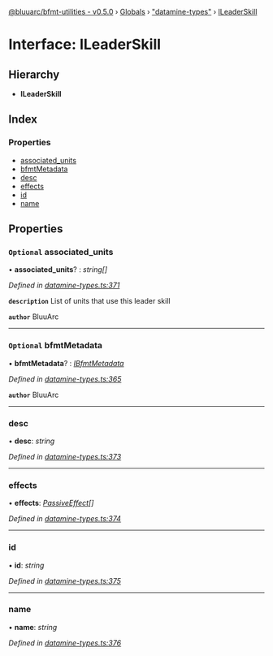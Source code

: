 [@bluuarc/bfmt-utilities - v0.5.0](../README.md) › [Globals](../globals.md) › ["datamine-types"](../modules/_datamine_types_.md) › [ILeaderSkill](_datamine_types_.ileaderskill.md)

# Interface: ILeaderSkill

## Hierarchy

* **ILeaderSkill**

## Index

### Properties

* [associated_units](_datamine_types_.ileaderskill.md#optional-associated_units)
* [bfmtMetadata](_datamine_types_.ileaderskill.md#optional-bfmtmetadata)
* [desc](_datamine_types_.ileaderskill.md#desc)
* [effects](_datamine_types_.ileaderskill.md#effects)
* [id](_datamine_types_.ileaderskill.md#id)
* [name](_datamine_types_.ileaderskill.md#name)

## Properties

### `Optional` associated_units

• **associated_units**? : *string[]*

*Defined in [datamine-types.ts:371](https://github.com/BluuArc/bfmt-utilities/blob/master/src/datamine-types.ts#L371)*

**`description`** List of units that use this leader skill

**`author`** BluuArc

___

### `Optional` bfmtMetadata

• **bfmtMetadata**? : *[IBfmtMetadata](_datamine_types_.ibfmtmetadata.md)*

*Defined in [datamine-types.ts:365](https://github.com/BluuArc/bfmt-utilities/blob/master/src/datamine-types.ts#L365)*

**`author`** BluuArc

___

###  desc

• **desc**: *string*

*Defined in [datamine-types.ts:373](https://github.com/BluuArc/bfmt-utilities/blob/master/src/datamine-types.ts#L373)*

___

###  effects

• **effects**: *[PassiveEffect](../modules/_datamine_types_.md#passiveeffect)[]*

*Defined in [datamine-types.ts:374](https://github.com/BluuArc/bfmt-utilities/blob/master/src/datamine-types.ts#L374)*

___

###  id

• **id**: *string*

*Defined in [datamine-types.ts:375](https://github.com/BluuArc/bfmt-utilities/blob/master/src/datamine-types.ts#L375)*

___

###  name

• **name**: *string*

*Defined in [datamine-types.ts:376](https://github.com/BluuArc/bfmt-utilities/blob/master/src/datamine-types.ts#L376)*
